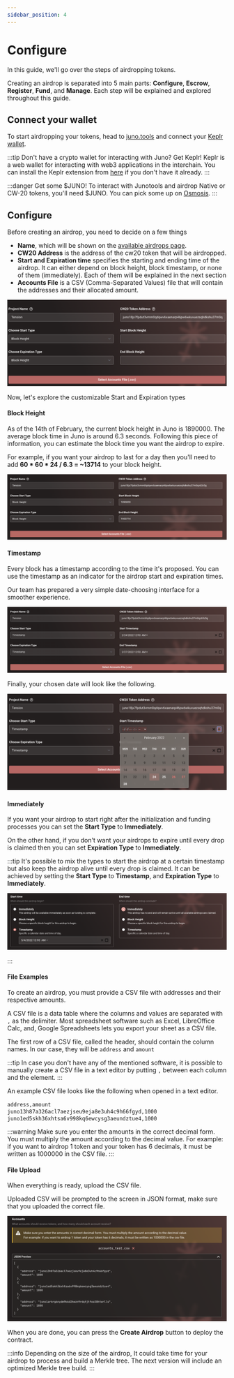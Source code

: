 ```yaml
---
sidebar_position: 4
---
```


# Configure

In this guide, we'll go over the steps of airdropping tokens.

Creating an airdrop is separated into 5 main parts: **Configure**, **Escrow**, **Register**, **Fund**, and **Manage**. Each step will be explained and explored throughout this guide.

## Connect your wallet
To start airdropping your tokens, head to [juno.tools](https://test.juno.tools) and connect
your [Keplr wallet](https://wallet.keplr.app/).

:::tip Don't have a crypto wallet for interacting with Juno? Get Keplr!
Keplr is a web wallet for interacting with web3 applications in the interchain. You can install the Keplr extension from [here](https://www.keplr.app/) if you don't have it already.
:::

:::danger Get some $JUNO!
To interact with Junotools and airdrop Native or CW-20 tokens, you'll need $JUNO. You can pick some up on [Osmosis](https://osmosis.zone/).
:::

## Configure

Before creating an airdrop, you need to decide on a few things

* **Name**, which will be shown on the [available airdrops page](https://juno.tools/airdrops/list/).
* **CW20 Address** is the address of the cw20 token that will be airdropped.
* **Start and Expiration time** specifies the starting and ending time of the airdrop. It can either depend on block height, block timestamp, or none of them (immediately). Each of them will be explained in the next section
* **Accounts File** is a CSV (Comma-Separated Values) file that will contain the addresses and their allocated amount.

![](/img/airdrop/airdrop-parameters.png)

Now, let's explore the customizable Start and Expiration types

#### Block Height

As of the 14th of February, the current block height in Juno is 1890000. The average block time in Juno is around 6.3 seconds. Following this piece of information, you can estimate the block time you want the airdrop to expire.

For example, if you want your airdrop to last for a day then you'll need to add **60 \* 60 \* 24 / 6.3 = ~13714** to your block height.

![](/img/airdrop/block-height.png)

#### Timestamp

Every block has a timestamp according to the time it's proposed. You can use the timestamp as an indicator for the airdrop start and expiration times.

Our team has prepared a very simple date-choosing interface for a smoother experience.

![](/img/airdrop/timestamp.png)

Finally, your chosen date will look like the following.

![](/img/airdrop/timestamp-2.png)

#### Immediately

If you want your airdrop to start right after the initialization and funding processes you can set the **Start Type** to **Immediately**.

On the other hand, if you don't want your airdrops to expire until every drop is claimed then you can set **Expiration Type** to **Immediately**.

:::tip
It's possible to mix the types to start the airdrop at a certain timestamp but also keep the airdrop alive until every drop is claimed. It can be achieved by setting the **Start Type** to **Timestamp**, and **Expiration Type** to **Immediately**.

![](/img/airdrop/hybrid-time.png)

:::

#### File Examples

To create an airdrop, you must provide a CSV file with addresses and their respective amounts.

A CSV file is a data table where the columns and values are separated with `,` as the delimiter. Most spreadsheet software such as Excel, LibreOffice Calc, and, Google Spreadsheets lets you export your sheet as a CSV file.

The first row of a CSV file, called the header, should contain the column names. In our case, they will be `address` and `amount`

:::tip
In case you don't have any of the mentioned software, it is possible to manually create a CSV file in a text editor by putting `,` between each column and the element.
:::

An example CSV file looks like the following when opened in a text editor.

```
address,amount
juno13h87a326acl7aezjseu9eja8e3uh4c9h66fgyd,1000
juno1ed5skh36xhtsa6v998kq6ewcysg3aeundztue4,1000
```

:::warning
Make sure you enter the amounts in the correct decimal form. You must multiply the amount according to the decimal value.
For example: if you want to airdrop 1 token and your token has 6 decimals, it must be written as 1000000 in the CSV file.
:::


#### File Upload

When everything is ready, upload the CSV file.

Uploaded CSV will be prompted to the screen in JSON format, make sure that you uploaded the correct file.

![](/img/airdrop/csv-example.png)

When you are done, you can press the **Create Airdrop** button to deploy the contract.

:::info
Depending on the size of the airdrop, It could take time for your airdrop to process and build a Merkle tree.
The next version will include an optimized Merkle tree build.
:::